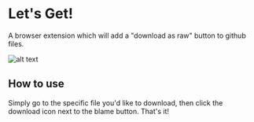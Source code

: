 # Let's Get!
A browser extension which will add a "download as raw" button to github files.

![alt text](https://github.com/artemsablin/32Bites/blob/master/screenshot.png)

## How to use
Simply go to the specific file you'd like to download, then click the download icon next to the blame button. That's it!
